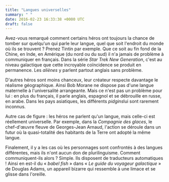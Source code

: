 ```yaml
---
title: "Langues universelles"
summary: " "
date: 2016-02-23 16:33:38 +0000 UTC
draft: false
---
```

Avez-vous remarqué comment certains héros ont toujours la chance de tomber sur quelqu'un qui parle leur langue, quel que soit l'endroit du monde où ils se trouvent ? Prenez Tintin par exemple. Que ce soit au fin fond de la Chine, en Inde, en Amérique (du nord ou du sud) il n'a jamais de problème à communiquer en français. Dans la série <em>Star Trek New Generation</em>, c'est au niveau galactique que cette incroyable coïncidence se produit en permanence. Les <em>aliènes</em> y parlent partout anglais sans problème.

D'autres héros sont moins chanceux, leur créateur respecte davantage le réalisme géographique. Ainsi Bob Morane ne dispose pas d'une langue maternelle à l'universalité arrangeante. Mais ce n'est pas un problème pour lui : en plus du français, il parle anglais, espagnol et se débrouille en russe, en arabe. Dans les pays asiatiques, les différents <em>pidgins</em>lui sont rarement inconnus.

Autre cas de figure : les héros ne parlent qu'un langue, mais celle-ci est réellement universelle. Par exemple, dans la <em>Compagnie des glaces</em>, le chef-d'œuvre fleuve de Georges-Jean Arnaud, l'action se déroule dans un futur où la quasi-totalité des habitants de la Terre ont adopté la même langue.

Finalement, il y a les cas où les personnages sont confrontés à des langues différentes, mais ils n'ont aucun don de plurilinguisme. Comment communiquent-ils alors ? Simple. Ils disposent de traducteurs automatiques ! Ainsi en est-il du « <em>babel fish</em> » dans « <em>Le guide du voyageur galactique</em> » de Douglas Adams, un appareil bizarre qui ressemble à une limace et se glisse dans l'oreille.
